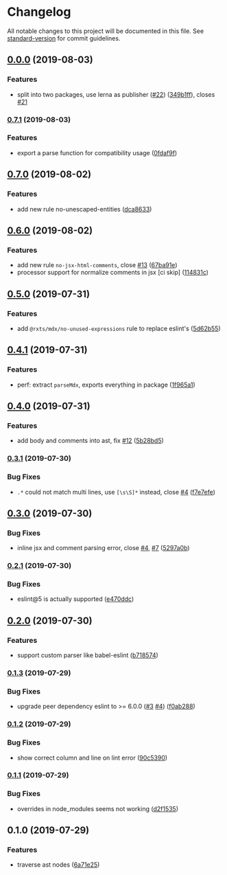 # Changelog

All notable changes to this project will be documented in this file. See [standard-version](https://github.com/conventional-changelog/standard-version) for commit guidelines.

## [0.0.0](https://github.com/rx-ts/eslint-plugin-mdx/compare/v0.7.1...v0.0.0) (2019-08-03)


### Features

* split into two packages, use lerna as publisher ([#22](https://github.com/rx-ts/eslint-plugin-mdx/issues/22)) ([349b1ff](https://github.com/rx-ts/eslint-plugin-mdx/commit/349b1ff)), closes [#21](https://github.com/rx-ts/eslint-plugin-mdx/issues/21)

### [0.7.1](https://github.com/rx-ts/eslint-plugin-mdx/compare/v0.7.0...v0.7.1) (2019-08-03)


### Features

* export a parse function for compatibility usage ([0fdaf9f](https://github.com/rx-ts/eslint-plugin-mdx/commit/0fdaf9f))

## [0.7.0](https://github.com/rx-ts/eslint-plugin-mdx/compare/v0.6.0...v0.7.0) (2019-08-02)


### Features

* add new rule no-unescaped-entities ([dca8633](https://github.com/rx-ts/eslint-plugin-mdx/commit/dca8633))

## [0.6.0](https://github.com/rx-ts/eslint-plugin-mdx/compare/v0.5.0...v0.6.0) (2019-08-02)


### Features

* add new rule `no-jsx-html-comments`, close [#13](https://github.com/rx-ts/eslint-plugin-mdx/issues/13) ([67ba91e](https://github.com/rx-ts/eslint-plugin-mdx/commit/67ba91e))
* processor support for normalize comments in jsx [ci skip] ([114831c](https://github.com/rx-ts/eslint-plugin-mdx/commit/114831c))

## [0.5.0](https://github.com/rx-ts/eslint-plugin-mdx/compare/v0.4.1...v0.5.0) (2019-07-31)


### Features

* add `@rxts/mdx/no-unused-expressions` rule to replace eslint's ([5d62b55](https://github.com/rx-ts/eslint-plugin-mdx/commit/5d62b55))

## [0.4.1](https://github.com/rx-ts/eslint-plugin-mdx/compare/v0.4.0...v0.4.1) (2019-07-31)


### Features

* perf: extract `parseMdx`, exports everything in package ([1f965a1](https://github.com/rx-ts/eslint-plugin-mdx/commit/1f965a1))

## [0.4.0](https://github.com/rx-ts/eslint-plugin-mdx/compare/v0.3.1...v0.4.0) (2019-07-31)


### Features

* add body and comments into ast, fix [#12](https://github.com/rx-ts/eslint-plugin-mdx/issues/12) ([5b28bd5](https://github.com/rx-ts/eslint-plugin-mdx/commit/5b28bd5))

### [0.3.1](https://github.com/rx-ts/eslint-plugin-mdx/compare/v0.3.0...v0.3.1) (2019-07-30)


### Bug Fixes

* `.*` could not match multi lines, use `[\s\S]*` instead, close [#4](https://github.com/rx-ts/eslint-plugin-mdx/issues/4) ([f7e7efe](https://github.com/rx-ts/eslint-plugin-mdx/commit/f7e7efe))

## [0.3.0](https://github.com/rx-ts/eslint-plugin-mdx/compare/v0.2.1...v0.3.0) (2019-07-30)


### Bug Fixes

* inline jsx and comment parsing error, close [#4](https://github.com/rx-ts/eslint-plugin-mdx/issues/4), [#7](https://github.com/rx-ts/eslint-plugin-mdx/issues/7) ([5297a0b](https://github.com/rx-ts/eslint-plugin-mdx/commit/5297a0b))

### [0.2.1](https://github.com/rx-ts/eslint-plugin-mdx/compare/v0.2.0...v0.2.1) (2019-07-30)


### Bug Fixes

* eslint@5 is actually supported ([e470ddc](https://github.com/rx-ts/eslint-plugin-mdx/commit/e470ddc))

## [0.2.0](https://github.com/rx-ts/eslint-plugin-mdx/compare/v0.1.3...v0.2.0) (2019-07-30)


### Features

* support custom parser like babel-eslint ([b718574](https://github.com/rx-ts/eslint-plugin-mdx/commit/b718574))

### [0.1.3](https://github.com/rx-ts/eslint-plugin-mdx/compare/v0.1.2...v0.1.3) (2019-07-29)


### Bug Fixes

* upgrade peer dependency eslint to >= 6.0.0 ([#3](https://github.com/rx-ts/eslint-plugin-mdx/issues/3) [#4](https://github.com/rx-ts/eslint-plugin-mdx/issues/4)) ([f0ab288](https://github.com/rx-ts/eslint-plugin-mdx/commit/f0ab288))

### [0.1.2](https://github.com/rx-ts/eslint-plugin-mdx/compare/v0.1.1...v0.1.2) (2019-07-29)


### Bug Fixes

* show correct column and line on lint error ([90c5390](https://github.com/rx-ts/eslint-plugin-mdx/commit/90c5390))

### [0.1.1](https://github.com/rx-ts/eslint-plugin-mdx/compare/v0.1.0...v0.1.1) (2019-07-29)


### Bug Fixes

* overrides in node_modules seems not working ([d2f1535](https://github.com/rx-ts/eslint-plugin-mdx/commit/d2f1535))

## 0.1.0 (2019-07-29)


### Features

* traverse ast nodes ([6a71e25](https://github.com/rx-ts/eslint-plugin-mdx/commit/6a71e25))
